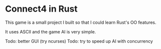 # Connect4 in Rust

This game is a small project I built so that I could learn Rust's OO features.

It uses ASCII and the game AI is very simple.

Todo: better GUI (try ncurses)
Todo: try to speed up AI with concurrency
